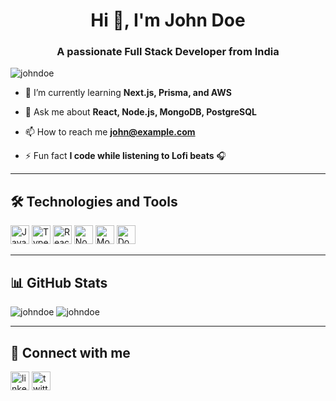 <h1 align="center">Hi 👋, I'm John Doe</h1>
<h3 align="center">A passionate Full Stack Developer from India</h3>

<p align="left">
  <img src="https://komarev.com/ghpvc/?username=johndoe&label=Profile%20views&color=0e75b6&style=flat" alt="johndoe" />
</p>

- 🌱 I’m currently learning **Next.js, Prisma, and AWS**

- 💬 Ask me about **React, Node.js, MongoDB, PostgreSQL**

- 📫 How to reach me **john@example.com**

- ⚡ Fun fact **I code while listening to Lofi beats** 🎧

---

## 🛠️ Technologies and Tools
<p align="left">
  <img src="https://cdn.jsdelivr.net/gh/devicons/devicon/icons/javascript/javascript-original.svg" height="30" alt="JavaScript" />
  <img src="https://cdn.jsdelivr.net/gh/devicons/devicon/icons/typescript/typescript-original.svg" height="30" alt="TypeScript" />
  <img src="https://cdn.jsdelivr.net/gh/devicons/devicon/icons/react/react-original.svg" height="30" alt="React" />
  <img src="https://cdn.jsdelivr.net/gh/devicons/devicon/icons/nodejs/nodejs-original.svg" height="30" alt="Node.js" />
  <img src="https://cdn.jsdelivr.net/gh/devicons/devicon/icons/mongodb/mongodb-original.svg" height="30" alt="MongoDB" />
  <img src="https://cdn.jsdelivr.net/gh/devicons/devicon/icons/docker/docker-original.svg" height="30" alt="Docker" />
</p>

---

## 📊 GitHub Stats
<p align="left">
  <img src="https://github-readme-stats.vercel.app/api?username=johndoe&show_icons=true&theme=tokyonight" alt="johndoe" />
  <img src="https://github-readme-streak-stats.herokuapp.com/?user=johndoe&theme=tokyonight" alt="johndoe" />
</p>

---

## 🔗 Connect with me
<p align="left">
  <a href="https://linkedin.com/in/johndoe" target="blank"><img align="center" src="https://cdn.jsdelivr.net/gh/devicons/devicon/icons/linkedin/linkedin-original.svg" height="30" alt="linkedin" /></a>
  <a href="https://twitter.com/johndoe" target="blank"><img align="center" src="https://cdn.jsdelivr.net/gh/devicons/devicon/icons/twitter/twitter-original.svg" height="30" alt="twitter" /></a>
</p>
